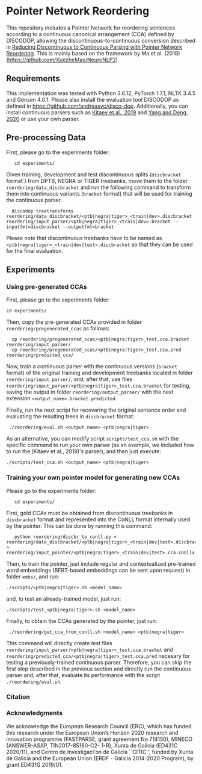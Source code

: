 
# Pointer Network Reordering
This repository includes a Pointer Network for reordering sentences according to a continuous canonical arrangement (CCA) defined by DISCODOP, allowing the discontinuous-to-continuous conversion described in [Reducing Discontinuous to Continuous Parsing with Pointer Network Reordering](https://arxiv.org/abs/). This is mainly based on the framework by Ma et al. (2018) (https://github.com/XuezheMax/NeuroNLP2). 


## Requirements
This implementation was tested with Python 3.6.12, PyTorch 1.7.1, NLTK 3.4.5 and Gensim 4.0.1. Please also install the evaluation tool DISCODOP as defined in https://github.com/andreasvc/disco-dop. Additionally, you can install continuous parsers such as [Kitaev et al., 2019](https://github.com/nikitakit/self-attentive-parser) and [Yang and Deng, 2020](https://github.com/princeton-vl/attach-juxtapose-parser) or use your own parser. 

## Pre-processing Data
First, please go to the experiments folder:

       cd experiments/
       
Given training, development and test discontinuous splits (``discbracket`` format`) from DPTB, NEGRA or TIGER treebanks, move them to the folder ``reordering/data_discbracket`` and run the following command to transform them into continuous variants (``bracket`` format) that will be used for training the continuous parser.

      discodop treetransforms reordering/data_discbracket/<ptb|negra|tiger>_<train|dev>.discbracket reordering/input_parser/<ptb|negra|tiger>_<train|dev>.bracket --inputfmt=discbracket --outputfmt=bracket 

Please note that discontinuous treebanks have to be named as ``<ptb|negra|tiger>_<train|dev|test>.discbracket`` so that they can be used for the final evaluation.


## Experiments
### Using pre-generated CCAs
First, please go to the experiments folder:
    
    cd experiments/

Then, copy the pre-generated CCAs provided in folder ``reordering/pregenerated_ccas`` as follows:

      cp reordering/pregenerated_ccas/<ptb|negra|tiger>_test.cca.bracket reordering/input_parser/
      cp reordering/pregenerated_ccas/<ptb|negra|tiger>_test.cca.pred reordering/predicted_cca/

Now, train a continuous parser with the continuous versions (``bracket`` format) of the original training and development treebanks located in folder ``reordering/input_parser/``, and, after that, use files ``reordering/input_parser/<ptb|negra|tiger>_test.cca.bracket`` for testing, saving the output in folder ``reordering/output_parser/`` with the next extension ``<output_name>.bracket.predicted``.


Finally, run the next script for recovering the original sentence order and evaluating the resulting trees in ``discbracket`` format:

	 ./reordering/eval.sh <output_name> <ptb|negra|tiger>


As an alternative, you can modify script ``scripts/test_cca.sh`` with the specific command to run your own parser (as an example, we included how to run the (Kitaev et al., 2019)'s parser), and then just execute:

    ./scripts/test_cca.sh <output_name> <ptb|negra|tiger>


### Training your own pointer model for generating new CCAs
Please go to the experiments folder:

       cd experiments/

First, gold CCAs must be obtained from discontinuous treebanks in ``discbracket`` format and represented into the CoNLL format internally used by the pointer. This can be done by running this command:

       python reordering/discbr_to_conll.py < reordering/data_discbracket/<ptb|negra|tiger>_<train|dev|test>.discbracket > reordering/input_pointer/<ptb|negra|tiger>_<train|dev|test>.cca.conllx

Then, to train the pointer, just include regular and contextualized pre-trained word embeddings (BERT-based embeddings can be sent upon request) in folder ``embs/``, and run:

    ./scripts/<ptb|negra|tiger>.sh <model_name>

and, to test an already-trained model, just run:

    ./scripts/test_<ptb|negra|tiger>.sh <model_name>

Finally, to obtain the CCAs generated by the pointer, just run:

	 ./reordering/get_cca_from_conll.sh <model_name> <ptb|negra|tiger>

This command will directly create test files ``reordering/input_parser/<ptb|negra|tiger>_test.cca.bracket`` and ``reordering/predicted_cca/<ptb|negra|tiger>_test.cca.pred`` necesary for testing a previously-trained continuous parser. Therefore, you can skip the first step described in the previous section and directly run the continuous parser and, after that, evaluate its performance with the script ``./reordering/eval.sh``.


### Citation



### Acknowledgments

We acknowledge the European Research Council (ERC), which has funded this research under the European Union’s Horizon 2020 research and innovation programme (FASTPARSE, grant agreement No 714150), MINECO (ANSWER-ASAP, TIN2017-85160-C2- 1-R), Xunta de Galicia (ED431C 2020/11), and Centro de Investigaci\'on de Galicia ``CITIC'', funded by Xunta de Galicia and the European Union (ERDF - Galicia 2014-2020 Program), by grant ED431G 2019/01.


